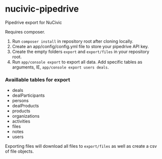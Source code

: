 # nucivic-pipedrive
Pipedrive export for NuCivic

Requires composer. 

1. Run `composer install` in repository root after cloning locally. 
2. Create an app/config/config.yml file to store your pipedrive API key.
3. Create the empty folders `export` and `export/files` in your repository root.
4. Run `app/console export` to export all data. Add specific tables as arguments, IE, `app/console export users deals`. 

### Availlable tables for export

* deals
* dealParticipants
* persons
* dealProducts
* products
* organizations
* activities
* files
* notes
* users

Exporting files will download all files to `export/files` as well as create a csv of file objects.
